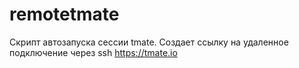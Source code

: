 # remotetmate
Скрипт автозапуска сессии tmate. Создает ссылку на удаленное подключение через ssh https://tmate.io

